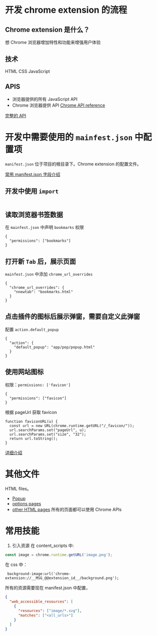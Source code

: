 # 开发 chrome extension 的流程
## Chrome extension 是什么？
想 Chrome 浏览器增加特性和功能来增强用户体验

## 技术
HTML
CSS
JavaScript

## APIS
- 浏览器提供的所有 JavaScript API
- Chrome 浏览器提供 API
[Chrome API reference](https://developer.chrome.com/docs/extensions/reference/)

[完整的 API](https://developer.chrome.com/docs/extensions/mv3/devguide/)


# 开发中需要使用的 `mainfest.json` 中配置项

`manifest.json` 位于项目的根目录下。Chrome extension 的配置文件。

[常用 manifest.json 字段介绍](./docs/manifest.md)


## 开发中使用 `import`

```

```

## 读取浏览器书签数据
  
在 `mainfest.json` 中声明 `bookmarks` 权限
  
```
{
  "permissions": ["bookmarks"]
}
```

## 打开新 `Tab` 后，展示页面

`mainfest.json` 中添加 `chrome_url_overrides` 

```
{
  "chrome_url_overrides": {
    "nnewtab": "bookmarks.html"
  }
}

```

## 点击插件的图标后展示弹窗，需要自定义此弹窗

配置 `action.default_popup`

```
{
  "action": {
    "default_popup": "app/pop/popup.html"
  }
}
```

## 使用网站图标

权限：`permissions: ['favicon']`

```
{
  "permissions": ["favicon"]
}

```

根据 pageUrl 获取 favicon 

```
function faviconURL(u) {
  const url = new URL(chrome.runtime.getURL("/_favicon/"));
  url.searchParams.set("pageUrl", u);
  url.searchParams.set("size", "32");
  return url.toString();
}
```

[详细介绍](https://developer.chrome.com/docs/extensions/how-to/ui/favicons?hl=zh-cn)

# 其他文件
HTML files。 
- [Popup](https://developer.chrome.com/docs/extensions/mv3/user_interface/#popup)
- [options pages](https://developer.chrome.com/docs/extensions/mv3/options/)
- [other HTML pages](https://developer.chrome.com/docs/extensions/mv3/architecture-overview/#html-files)
所有的页面都可以使用 Chrome APIs

# 常用技能
1. 引入资源
在 content_scripts 中:
```js
const image = chrome.runtime.getURL('image.png');

```
在 css 中：
```
 background-image:url('chrome-extension://__MSG_@@extension_id__/background.png');
```

所有的资源需要现在 manifest.json 中配置，
```json
{
  "web_accessible_resources": [
    {
      "resources": ["image/*.svg"],
      "matches": ["<all_urls>"]
    }
  ]
}

```